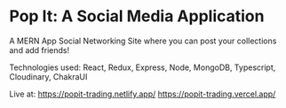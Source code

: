 # Pop It: A Social Media Application

A MERN App Social Networking Site where you can post your collections and add friends!

Technologies used: React, Redux, Express, Node, MongoDB, Typescript, Cloudinary, ChakraUI

Live at:
https://popit-trading.netlify.app/
https://popit-trading.vercel.app/

